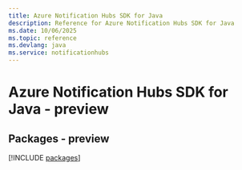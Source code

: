 ```yaml
---
title: Azure Notification Hubs SDK for Java
description: Reference for Azure Notification Hubs SDK for Java
ms.date: 10/06/2025
ms.topic: reference
ms.devlang: java
ms.service: notificationhubs
---
```

# Azure Notification Hubs SDK for Java - preview
## Packages - preview
[!INCLUDE [packages](notification-hubs-index.md)]